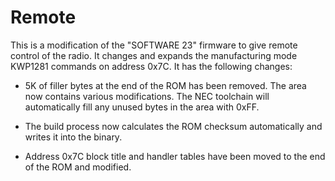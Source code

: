 # Remote

This is a modification of the "SOFTWARE 23" firmware to give remote control of the radio.  It changes and expands the manufacturing mode KWP1281 commands on address 0x7C.  It has the following changes:

 - 5K of filler bytes at the end of the ROM has been removed.  The area now contains various modifications.  The NEC toolchain will automatically fill any unused bytes in the area with 0xFF.

 - The build process now calculates the ROM checksum automatically and writes it into the binary.

 - Address 0x7C block title and handler tables have been moved to the end of the ROM and modified.
